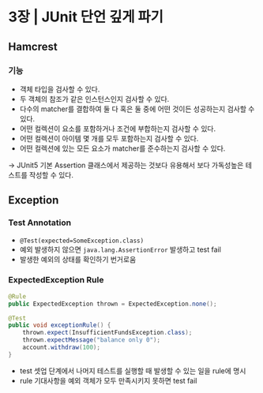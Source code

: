 # 3장 | JUnit 단언 깊게 파기

## Hamcrest

### 기능
- 객체 타입을 검사할 수 있다.
- 두 객체의 참조가 같은 인스턴스인지 검사할 수 있다.
- 다수의 matcher를 결합하여 둘 다 혹은 둘 중에 어떤 것이든 성공하는지 검사할 수 있다.
- 어떤 컬렉션이 요소를 포함하거나 조건에 부합하는지 검사할 수 있다.
- 어떤 컬렉션이 아이템 몇 개를 모두 포함하는지 검사할 수 있다.
- 어떤 컬렉션에 있는 모든 요소가 matcher를 준수하는지 검사할 수 있다.

→ JUnit5 기본 Assertion 클래스에서 제공하는 것보다 유용해서 보다 가독성높은 테스트를 작성할 수 있다.

## Exception

### Test Annotation
- `@Test(expected=SomeException.class)`
- 예외 발생하지 않으면 `java.lang.AssertionError` 발생하고 test fail
- 발생한 예외의 상태를 확인하기 번거로움

### ExpectedException Rule
```java
@Rule
public ExpectedException thrown = ExpectedException.none();

@Test
public void exceptionRule() {
	thrown.expect(InsufficientFundsException.class);
	thrown.expectMessage("balance only 0");
	account.withdraw(100);
}
```
- test 셋업 단계에서 나머지 테스트를 실행할 때 발생할 수 있는 일을 rule에 명시
- rule 기대사항을 예외 객체가 모두 만족시키지 못하면 test fail
